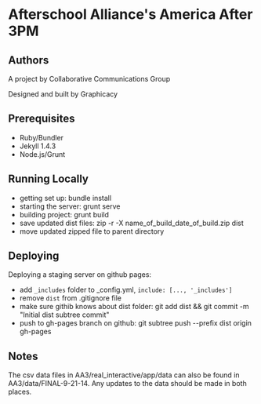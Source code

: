 # Afterschool Alliance's America After 3PM

## Authors

A project by Collaborative Communications Group

Designed and built by Graphicacy

## Prerequisites

* Ruby/Bundler
* Jekyll 1.4.3
* Node.js/Grunt

## Running Locally

* getting set up: bundle install
* starting the server: grunt serve
* building project: grunt build
* save updated dist files: zip -r -X name_of_build_date_of_build.zip dist
* move updated zipped file to parent directory

## Deploying

Deploying a staging server on github pages:

* add `_includes` folder to _config.yml, `include: [..., '_includes']`
* remove `dist` from .gitignore file
* make sure githib knows about dist folder: git add dist && git commit -m "Initial dist subtree commit"
* push to gh-pages branch on github: git subtree push --prefix dist origin gh-pages

## Notes

The csv data files in AA3/real_interactive/app/data can also be found in AA3/data/FINAL-9-21-14. Any updates to the data should be made in both places. 

